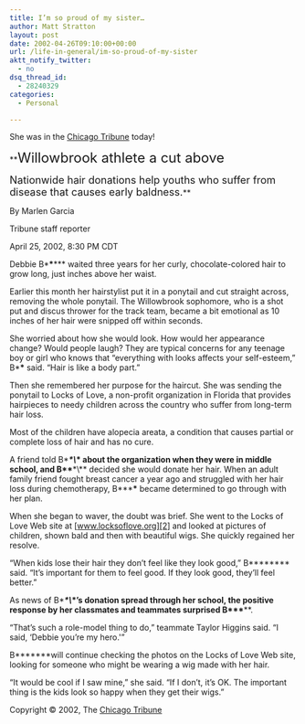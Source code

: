```yaml
---
title: I’m so proud of my sister…
author: Matt Stratton
layout: post
date: 2002-04-26T09:10:00+00:00
url: /life-in-general/im-so-proud-of-my-sister
aktt_notify_twitter:
  - no
dsq_thread_id:
  - 28240329
categories:
  - Personal

---
```

She was in the [Chicago Tribune][1] today!

**<font size="+2">Willowbrook athlete a cut above</font>
  
<font size="+1">Nationwide hair donations help youths who suffer from disease that causes early baldness.</font>**

By Marlen Garcia
  
Tribune staff reporter

April 25, 2002, 8:30 PM CDT

Debbie B\***\***\*** waited three years for her curly, chocolate-colored hair to grow long, just inches above her waist.

Earlier this month her hairstylist put it in a ponytail and cut straight across, removing the whole ponytail. The Willowbrook sophomore, who is a shot put and discus thrower for the track team, became a bit emotional as 10 inches of her hair were snipped off within seconds.

She worried about how she would look. How would her appearance change? Would people laugh? They are typical concerns for any teenage boy or girl who knows that &#8220;everything with looks affects your self-esteem,&#8221; B\***\*** said. &#8220;Hair is like a body part.&#8221;

Then she remembered her purpose for the haircut. She was sending the ponytail to Locks of Love, a non-profit organization in Florida that provides hairpieces to needy children across the country who suffer from long-term hair loss.

Most of the children have alopecia areata, a condition that causes partial or complete loss of hair and has no cure.

A friend told B\****\*\\*\* about the organization when they were in middle school, and B\*\***\*\\*\* decided she would donate her hair. When an adult family friend fought breast cancer a year ago and struggled with her hair loss during chemotherapy, B\*\*\***\*** became determined to go through with her plan.

When she began to waver, the doubt was brief. She went to the Locks of Love Web site at [www.locksoflove.org][2] and looked at pictures of children, shown bald and then with beautiful wigs. She quickly regained her resolve.

&#8220;When kids lose their hair they don&#8217;t feel like they look good,&#8221; B\***\***** said. &#8220;It&#8217;s important for them to feel good. If they look good, they&#8217;ll feel better.&#8221;

As news of B\****\*\\*\*&#8217;s donation spread through her school, the positive response by her classmates and teammates surprised B\*\*\*****.

&#8220;That&#8217;s such a role-model thing to do,&#8221; teammate Taylor Higgins said. &#8220;I said, &#8216;Debbie you&#8217;re my hero.'&#8221;

B\***\****will continue checking the photos on the Locks of Love Web site, looking for someone who might be wearing a wig made with her hair.

&#8220;It would be cool if I saw mine,&#8221; she said. &#8220;If I don&#8217;t, it&#8217;s OK. The important thing is the kids look so happy when they get their wigs.&#8221;

Copyright © 2002, The [Chicago Tribune][3]

 [1]: http://chicagosports.chicagotribune.com/sports/highschool/cs-020425prepgtrack.story?coll=cs%2Dhighschool%2Dheadlines
 [2]: http://www.locksoflove.org/
 [3]: http://www.chicagotribune.com/